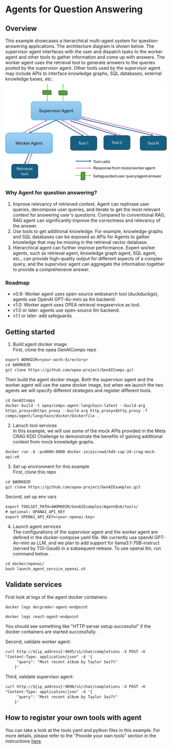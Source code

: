 # Agents for Question Answering
## Overview
This example showcases a hierarchical multi-agent system for question-answering applications. The architecture diagram is shown below. The supervisor agent interfaces with the user and dispatch tasks to the worker agent and other tools to gather information and come up with answers. The worker agent uses the retrieval tool to generate answers to the queries posted by the supervisor agent. Other tools used by the supervisor agent may include APIs to interface knowledge graphs, SQL databases, external knowledge bases, etc.
![Architecture Overview](assets/hierarchical_agentic_rag_arch.png)
### Why Agent for question answering?
1. Improve relevancy of retrieved context.
Agent can rephrase user queries, decompose user queries, and iterate to get the most relevant context for answering user's questions. Compared to conventional RAG, RAG agent can significantly improve the correctness and relevancy of the answer.
2. Use tools to get additional knowledge.
For example, knowledge graphs and SQL databases can be exposed as APIs for Agents to gather knowledge that may be missing in the retrieval vector database.
3. Hierarchical agent can further improve performance.
Expert worker agents, such as retrieval agent, knowledge graph agent, SQL agent, etc., can provide high-quality output for different aspects of a complex query, and the supervisor agent can aggregate the information together to provide a comprehensive answer.

### Roadmap
* v0.9: Worker agent uses open-source websearch tool (duckduckgo), agents use OpenAI GPT-4o-mini as llm backend.
* v1.0: Worker agent uses OPEA retrieval megaservice as tool. 
* v1.0 or later: agents use open-source llm backend.
* v1.1 or later: add safeguards

## Getting started
1. Build agent docker image </br>
First, clone the opea GenAIComps repo
```
export WORKDIR=<your-work-directory>
cd $WORKDIR
git clone https://github.com/opea-project/GenAIComps.git
```
Then build the agent docker image. Both the supervisor agent and the worker agent will use the same docker image, but when we launch the two agents we will specify different strategies and register different tools.
```
cd GenAIComps
docker build -t opea/comps-agent-langchain:latest --build-arg https_proxy=$https_proxy --build-arg http_proxy=$http_proxy -f comps/agent/langchain/docker/Dockerfile .
```
2. Lanuch tool services </br>
In this example, we will use some of the mock APIs provided in the Meta CRAG KDD Challenge to demonstrate the benefits of gaining additional context from mock knowledge graphs.
```
docker run -d -p=8080:8000 docker.io/aicrowd/kdd-cup-24-crag-mock-api:v0
```
3. Set up environment for this example </br>
First, clone this repo
```
cd $WORKDIR
git clone https://github.com/opea-project/GenAIExamples.git
```
Second, set up env vars
```
export TOOLSET_PATH=$WORKDIR/GenAIExamples/AgentQnA/tools/
# optional: OPANAI_API_KEY
export OPENAI_API_KEY=<your-openai-key>
```
4. Launch agent services</br>
The configurations of the supervisor agent and the worker agent are defined in the docker-compose yaml file. We currently use openAI GPT-4o-mini as LLM, and we plan to add support for llama3.1-70B-instruct (served by TGI-Gaudi) in a subsequent release.
To use openai llm, run command below.
```
cd docker/openai/
bash launch_agent_service_openai.sh
```

## Validate services
First look at logs of the agent docker containers:
```
docker logs docgrader-agent-endpoint
```
```
docker logs react-agent-endpoint
```
You should see something like "HTTP server setup successful" if the docker containers are started successfully.</p>

Second, validate worker agent:
```
curl http://${ip_address}:9095/v1/chat/completions -X POST -H "Content-Type: application/json" -d '{
     "query": "Most recent album by Taylor Swift"
    }'
``` 
Third, validate supervisor agent:
```
curl http://${ip_address}:9090/v1/chat/completions -X POST -H "Content-Type: application/json" -d '{
     "query": "Most recent album by Taylor Swift"
    }'
```

## How to register your own tools with agent
You can take a look at the tools yaml and python files in this example. For more details, please refer to the "Provide your own tools" section in the instructions [here](https://github.com/minmin-intel/GenAIComps/tree/agent-comp-dev/comps/agent/langchain#4-provide-your-own-tools). 